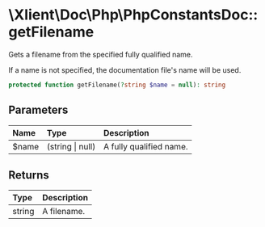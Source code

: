 # \\Xlient\\Doc\\Php\\PhpConstantsDoc::getFilename

Gets a filename from the specified fully qualified name.

If a name is not specified, the documentation file's name will be used.

```php
protected function getFilename(?string $name = null): string
```

## Parameters

| Name | Type | Description |
| :--- | :--- | :--- |
| $name | \(string \| null\) | A fully qualified name. |

## Returns

| Type | Description |
| :--- | :--- |
| string | A filename. |